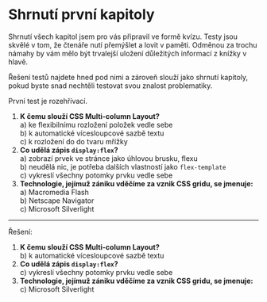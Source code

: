 # Shrnutí první kapitoly

Shrnutí všech kapitol jsem pro vás připravil ve formě kvízu. Testy jsou skvělé v tom, že čtenáře nutí přemýšlet a lovit v paměti. Odměnou za trochu námahy by vám mělo být trvalejší uložení důležitých informací z knížky v hlavě.

Řešení testů najdete hned pod nimi a zároveň slouží jako shrnutí kapitoly, pokud byste snad nechtěli testovat svou znalost problematiky.

První test je rozehřívací.

1. **K čemu slouží CSS Multi-column Layout?**  
a) ke flexibilnímu rozložení položek vedle sebe  
b) k automatické vícesloupcové sazbě textu  
c) k rozložení do do tvaru mřížky
1. **Co udělá zápis `display:flex`?**  
a) zobrazí prvek ve stránce jako úhlovou brusku, flexu  
b) neudělá nic, je potřeba dalších vlastností jako `flex-template`  
c) vykreslí všechny potomky prvku vedle sebe  
1. **Technologie, jejímuž zániku vděčíme za vznik CSS gridu, se jmenuje:**  
a) Macromedia Flash  
b) Netscape Navigator  
c) Microsoft Silverlight

---

Řešení:

1. **K čemu slouží CSS Multi-column Layout?**  
b) k automatické vícesloupcové sazbě textu
1. **Co udělá zápis `display:flex`?**  
c) vykreslí všechny potomky prvku vedle sebe
1. **Technologie, jejímuž zániku vděčíme za vznik CSS gridu, se jmenuje:**  
c) Microsoft Silverlight
